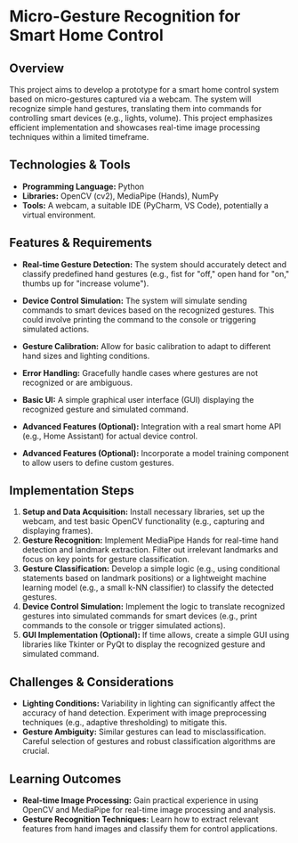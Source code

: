 # Micro-Gesture Recognition for Smart Home Control

## Overview

This project aims to develop a prototype for a smart home control system based on micro-gestures captured via a webcam.  The system will recognize simple hand gestures, translating them into commands for controlling smart devices (e.g., lights, volume). This project emphasizes efficient implementation and showcases real-time image processing techniques within a limited timeframe.

## Technologies & Tools

* **Programming Language:** Python
* **Libraries:** OpenCV (cv2), MediaPipe (Hands), NumPy
* **Tools:**  A webcam, a suitable IDE (PyCharm, VS Code), potentially a virtual environment.


## Features & Requirements

- **Real-time Gesture Detection:**  The system should accurately detect and classify predefined hand gestures (e.g., fist for "off," open hand for "on," thumbs up for "increase volume").
- **Device Control Simulation:**  The system will simulate sending commands to smart devices based on the recognized gestures. This could involve printing the command to the console or triggering simulated actions.
- **Gesture Calibration:**  Allow for basic calibration to adapt to different hand sizes and lighting conditions.
- **Error Handling:** Gracefully handle cases where gestures are not recognized or are ambiguous.
- **Basic UI:** A simple graphical user interface (GUI) displaying the recognized gesture and simulated command.


- **Advanced Features (Optional):**  Integration with a real smart home API (e.g., Home Assistant) for actual device control.
- **Advanced Features (Optional):**  Incorporate a model training component to allow users to define custom gestures.


## Implementation Steps

1. **Setup and Data Acquisition:** Install necessary libraries, set up the webcam, and test basic OpenCV functionality (e.g., capturing and displaying frames).
2. **Gesture Recognition:** Implement MediaPipe Hands for real-time hand detection and landmark extraction.  Filter out irrelevant landmarks and focus on key points for gesture classification.
3. **Gesture Classification:** Develop a simple logic (e.g., using conditional statements based on landmark positions) or a lightweight machine learning model (e.g., a small k-NN classifier) to classify the detected gestures.
4. **Device Control Simulation:** Implement the logic to translate recognized gestures into simulated commands for smart devices (e.g., print commands to the console or trigger simulated actions).
5. **GUI Implementation (Optional):**  If time allows, create a simple GUI using libraries like Tkinter or PyQt to display the recognized gesture and simulated command.


## Challenges & Considerations

- **Lighting Conditions:**  Variability in lighting can significantly affect the accuracy of hand detection.  Experiment with image preprocessing techniques (e.g., adaptive thresholding) to mitigate this.
- **Gesture Ambiguity:**  Similar gestures can lead to misclassification.  Careful selection of gestures and robust classification algorithms are crucial.


## Learning Outcomes

- **Real-time Image Processing:**  Gain practical experience in using OpenCV and MediaPipe for real-time image processing and analysis.
- **Gesture Recognition Techniques:** Learn how to extract relevant features from hand images and classify them for control applications.

